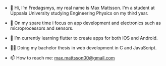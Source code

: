 - 👋 Hi, I’m Fredagsmys, my real name is Max Mattsson. I'm a student at Uppsala University studying Engineering Physics on my third year.
- 👀 On my spare time i focus on app development and electronics such as microprocessors and sensors. 
- 🌱 I’m currently learning flutter to create apps for both IOS and Android.
- 🧑‍💻 Doing my bachelor thesis in web development in C and JavaScript.

- 📫 How to reach me: max.mattsson00@gmail.com
<!--- - 💞️ I’m looking to collaborate on ... --->
<!---
Fredagsmys/Fredagsmys is a ✨ special ✨ repository because its `README.md` (this file) appears on your GitHub profile.
You can click the Preview link to take a look at your changes.
--->
